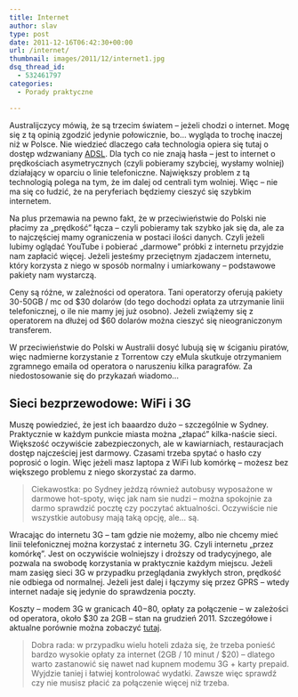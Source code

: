 ```yaml
---
title: Internet
author: slav
type: post
date: 2011-12-16T06:42:30+00:00
url: /internet/
thumbnail: images/2011/12/internet1.jpg
dsq_thread_id:
  - 532461797
categories:
  - Porady praktyczne

---
```

Australijczycy mówią, że są trzecim światem &#8211; jeżeli chodzi o internet. Mogę się z tą opinią zgodzić jedynie połowicznie, bo&#8230; wygląda to trochę inaczej niż w Polsce. Nie wiedzieć dlaczego cała technologia opiera się tutaj o dostęp wdzwaniany [ADSL](http://pl.wikipedia.org/wiki/Asymmetric_Digital_Subscriber_Line). Dla tych co nie znają hasła &#8211; jest to internet o prędkościach asymetrycznych (czyli pobieramy szybciej, wysłamy wolniej) działający w oparciu o linie telefoniczne. Największy problem z tą technologią polega na tym, że im dalej od centrali tym wolniej. Więc &#8211; nie ma się co łudzić, że na peryferiach będziemy cieszyć się szybkim internetem.

<!--more-->

Na plus przemawia na pewno fakt, że w przeciwieństwie do Polski nie płacimy za &#8222;prędkość&#8221; łącza &#8211; czyli pobieramy tak szybko jak się da, ale za to najczęściej mamy ograniczenia w postaci ilości danych. Czyli jeżeli lubimy oglądać YouTube i pobierać &#8222;darmowe&#8221; próbki z internetu przyjdzie nam zapłacić więcej. Jeżeli jesteśmy przeciętnym zjadaczem internetu, który korzysta z niego w sposób normalny i umiarkowany &#8211; podstawowe pakiety nam wystarczą.

Ceny są różne, w zależności od operatora. Tani operatorzy oferują pakiety 30-50GB / mc od $30 dolarów (do tego dochodzi opłata za utrzymanie linii telefonicznej, o ile nie mamy jej już osobno). Jeżeli zwiążemy się z operatorem na dłużej od $60 dolarów można cieszyć się nieograniczonym transferem.

W przeciwieństwie do Polski w Australii dosyć lubują się w ściganiu piratów, więc nadmierne korzystanie z Torrentow czy eMula skutkuje otrzymaniem zgramnego emaila od operatora o naruszeniu kilka paragrafów. Za niedostosowanie się do przykazań wiadomo&#8230;

## Sieci bezprzewodowe: WiFi i 3G

Muszę powiedzieć, że jest ich baaardzo dużo &#8211; szczególnie w Sydney. Praktycznie w każdym punkcie miasta można &#8222;złapać&#8221; kilka-naście sieci. Większość oczywiście zabezpieczonych, ale w kawiarniach, restauracjach dostęp najcześciej jest darmowy. Czasami trzeba spytać o hasło czy poprosić o login. Więc jeżeli masz laptopa z WiFi lub komórkę &#8211; możesz bez większego problemu z niego skorzystać za darmo.

> Ciekawostka: po Sydney jeżdzą również autobusy wyposażone w darmowe hot-spoty, więc jak nam sie nudzi &#8211; można spokojnie za darmo sprawdzić pocztę czy poczytać aktualności. Oczywiście nie wszystkie autobusy mają taką opcję, ale&#8230; są.

Wracając do internetu 3G &#8211; tam gdzie nie możemy, albo nie chcemy mieć linii telefonicznej można korzystać z internetu 3G. Czyli internetu &#8222;przez komórkę&#8221;. Jest on oczywiście wolniejszy i droższy od tradycyjnego, ale pozwala na swobodę korzystania w praktycznie każdym miejscu. Jeżeli mam zasięg sieci 3G w przypadku przeglądania zwykłych stron, prędkość nie odbiega od normalnej. Jeżeli jest dalej i łączymy się przez GPRS &#8211; wtedy internet nadaje się jedynie do sprawdzenia poczty.

Koszty &#8211; modem 3G w granicach $40-$80, opłaty za połączenie &#8211; w zależości od operatora, około $30 za 2GB &#8211; stan na grudzień 2011. Szczegółowe i aktualne porównie można zobaczyć [tutaj](http://www.broadbandexpert.com.au/mobile-broadband/3g-broadband/).

> Dobra rada: w przypadku wielu hoteli zdaża się, że trzeba ponieść bardzo wysokie opłaty za internet (2GB / 10 minut / $20) &#8211; dlatego warto zastanowić się nawet nad kupnem modemu 3G + karty prepaid. Wyjdzie taniej i łatwiej kontrolować wydatki. Zawsze więc sprawdź czy nie musisz płacić za połączenie więcej niż trzeba.